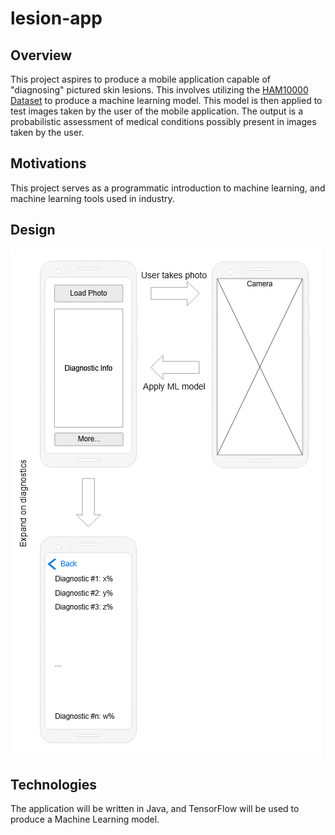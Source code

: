 # lesion-app
## Overview
This project aspires to produce a mobile application capable of "diagnosing" pictured skin lesions.
This involves utilizing the [HAM10000 Dataset](https://dataverse.harvard.edu/dataset.xhtml?persistentId=doi:10.7910/DVN/DBW86T) to produce a machine learning model.
This model is then applied to test images taken by the user of the mobile application.
The output is a probabilistic assessment of medical conditions possibly present in images taken by the user.
## Motivations
This project serves as a programmatic introduction to machine learning, and machine learning tools used in industry.
## Design
![Mock-Up Design](https://github.com/CallumMiller-Weir/lesion-app/blob/main/images/lesion-app-mock-up.PNG)
## Technologies
The application will be written in Java, and TensorFlow will be used to produce a Machine Learning model.
